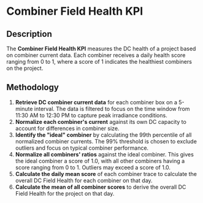 # Combiner Field Health KPI

## Description

The **Combiner Field Health KPI** measures the DC health of a project based on combiner current data. Each combiner receives a daily health score ranging from 0 to 1, where a score of 1 indicates the healthiest combiners on the project.

## Methodology

1. **Retrieve DC combiner current data** for each combiner box on a 5-minute interval. The data is filtered to focus on the time window from 11:30 AM to 12:30 PM to capture peak irradiance conditions.
2. **Normalize each combiner's current** against its own DC capacity to account for differences in combiner size.
3. **Identify the "ideal" combiner** by calculating the 99th percentile of all normalized combiner currents. The 99% threshold is chosen to exclude outliers and focus on typical combiner performance.
4. **Normalize all combiners' ratios** against the ideal combiner. This gives the ideal combiner a score of 1.0, with all other combiners having a score ranging from 0 to 1. Outliers may exceed a score of 1.0.
5. **Calculate the daily mean score** of each combiner trace to calculate the overall DC Field Health for each combiner on that day.
6. **Calculate the mean of all combiner scores** to derive the overall DC Field Health for the project on that day.
